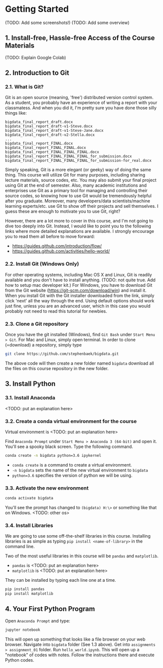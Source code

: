 # Getting Started
(TODO: Add some screenshots!)
(TODO: Add some overview)

## 1. Install-free, Hassle-free Access of the Course Materials
(TODO: Explain Google Colab)

## 2. Introduction to Git
### 2.1. What is Git?
Git is an open source (meaning, 'free') distributed version control system.
As a student, you probably have an experience of writing a report with your classmatess.
And when you did it, I'm pretty sure you have done those silly things like:
```
bigdata_final_report_draft.docx
bigdata_final_report_draft-v1-Steve.docx
bigdata_final_report_draft-v1-Steve-Jane.docx
bigdata_final_report_draft-v2-Stella.docx
...
bigdata_final_report_FINAL.docx
bigdata_final_report_FINAL_FINAL.docx
bigdata_final_report_FINAL_FINAL_FINAL.docx
bigdata_final_report_FINAL_FINAL_FINAL_for_submission.docx
bigdata_final_report_FINAL_FINAL_FINAL_for_submission-for_real.docx
```
Simply speaking, Git is a more elegant (or geeky) way of doing the same thing.
This course will utilize Git for many purposes, including sharing lecture materials, source codes, etc.
You may also submit your final project using Git at the end of semester.
Also, many academic institutions and enterprises use Git as a primary tool for managing and controlling their source codes,
so knowing how to use Git would be tremendously helpful after you graduate.
Moreover, many developers/data scientists/machine learning experts/etc. use Git to show off their projects and sell themselves.
I guess these are enough to motivate you to use Git, right?

However, there are a lot more to cover in this course, and I'm not going to dive too deeply into Git. 
Instead, I would like to point you to the following links where more detailed explanations are available.
I strongly encourage you to read them all before to move forward:
- https://guides.github.com/introduction/flow/
- https://guides.github.com/activities/hello-world/

### 2.2. Install Git (Windows Only)
For other operating systems, including Mac OS X and Linux, Git is readily available and you don't have to install anything. (TODO: not quite true. Add how to setup mac developer kit.) For Windows, you have to download Git from the Git website (https://git-scm.com/download/win) and install it. When you install Git with the Git installer downloaded from the link, simply click 'next' all the way through the end. Using default options should work just fine, unless you are an advanced user, which in this case you would probably not need to read this tutorial for newbies.

### 2.3. Clone a Git repository
Once you have the git installed (Windows), find `Git Bash` under `Start Menu > Git`. For Mac and Linux, simply open terminal.
In order to clone (=download) a repository, simply type
```bash
git clone https://github.com/stephenbaek/bigdata.git
```
The above code will then create a new folder named `bigdata` download all the files on this course repository in the new folder.


## 3. Install Python

### 3.1. Install Anaconda
<TODO: put an explanation here>

### 3.2. Create a conda virtual environment for the course
Virtual environment is <TODO: put an explanation here>

Find `Anaconda Prompt` under `Start Menu > Anaconda 3 (64-bit)` and open it.
You'll see a spooky black screen. Type the following command.
```bash
conda create -n bigdata python=3.6 ipykernel
```
- `conda create` is a command to create a virtual environment.
- `-n bigdata` sets the name of the new virtual environment to `bigdata`
- `python=3.6` specifies the version of python we will be using.

### 3.3. Activate the new environment
```bash
conda activate bigdata
```
You'll see the prompt has changed to `(bigdata) H:\>` or something like that on Windows. <TODO: other os>

### 3.4. Install Libraries
We are going to use some off-the-shelf libraries in this course.
Installing libraries is as simple as typing `pip install <name-of-library>` in the command line.

Two of the most useful libraries in this course will be `pandas` and `matplotlib`.
- `pandas` is <TODO: put an explanation here>
- `matplotlib` is <TODO: put an explanation here>

They can be installed by typing each line one at a time.
```bash
pip install pandas
pip install matplotlib
```

## 4. Your First Python Program

Open `Anaconda Prompt` and type:
```bash
jupyter notebook
```
This will open up something that looks like a file browser on your web browser. Navigate into `bigdata` folder (See 1.3 above).
Get into `assignments > assignment_01` folder. Run `hello_world.ipynb`. This will open up a "notebook" of codes with notes.
Follow the instructions there and execute Python codes.

